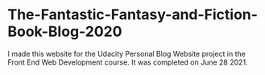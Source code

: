 # The-Fantastic-Fantasy-and-Fiction-Book-Blog-2020
I made this website for the Udacity Personal Blog Website project in the Front End Web Development course. It was completed on June 28 2021.
